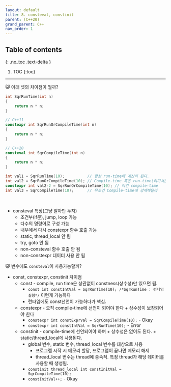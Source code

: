 ```yaml
---
layout: default
title: 8. consteval, constinit
parent: (C++20)
grand_parent: C++
nav_order: 1
---
```


## Table of contents
{: .no_toc .text-delta }

1. TOC
{:toc}

---

😺 아래 셋의 차이점이 뭘까?

```cpp
int SqrRunTime(int n)
{
    return n * n;
}

// C++11
constexpr int SqrRunOrCompileTime(int n)
{
    return n * n;
}

// C++20
consteval int SqrCompileTime(int n)
{
    return n * n;
}

int val1 = SqrRunTime(10);          // 항상 run-time에 계산이 된다.
int val2 = SqrRunOrCompileTime(10); // Compile-time 혹은 run-time(여기서는 run-time)
constexpr int val2-2 = SqrRunOrCompileTime(10); // 이건 compile-time
int val3 = SqrCompileTime(10);      // 무조건 Compile-time에 강제해달라
```

<br>

* consteval 특징(그냥 알아만 두자)
    - 조건부(if문), jump, loop 가능
    - 다수의 명령어로 구성 가능
    - 내부에서 다시 constexpr 함수 호출 가능
    - static, thread_local 안 됨
    - try, goto 안 됨
    - non-consteval 함수 호출 안 됨
    - non-constexpr 데이터 사용 안 됨

😺 변수에도 `consteval`이 사용가능할까?

* const, constexpr, constinit 차이점
    * const - compile, run time은 상관없이 constness(상수성)만 있으면 됨.
        * `const int constIntVal = SqrRunTime(10); /*SqrRunTime : 런타임 실행*/` 이런게 가능하다
        * 런타임에도 const선언이 가능하다가 핵심.
    * constexpr - 오직 compile-time에 선언이 되어야 한다 + 상수성이 보장되어야 한다
        * `constexpr int constExprVal = SqrCompileTime(10);` - Okay
        * `constexpr int constIntVal = SqrRunTime(10);` - Error
    * constinit - compile-time에 선언되어야 하며 + 상수성은 없어도 된다. + static/thread_local에 사용된다.
        * global 변수, static 변수, thread_local 변수를 대상으로 사용
            * 프로그램 시작 시 메모리 할당, 프로그램이 끝나면 메모리 해제
            * thread_local 변수는 thread에 종속적. 특정 thread가 해당 데이터를 사용할 때 생성됨.
        * `constinit thread_local int constInitVal = SqrCompileTime(10);`
        * `constInitVal++;` - Okay